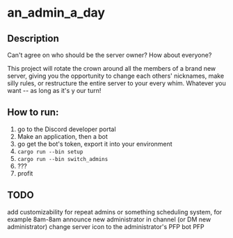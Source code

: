 # an_admin_a_day
## Description
Can't agree on who should be the server owner? How about everyone?

This project will rotate the crown around all the members of a brand new server, giving you the opportunity to change each others' nicknames, make silly rules, or restructure the entire server to your every whim. Whatever you want -- as long as it's y our turn!

## How to run:
1) go to the Discord developer portal
2) Make an application, then a bot
3) go get the bot's token, export it into your environment
4) `cargo run --bin setup`
5) `cargo run --bin switch_admins`
5) ???
6) profit

## TODO
add customizability for repeat admins or something
scheduling system, for example 8am-8am
announce new administrator in channel (or DM new administrator)
change server icon to the administrator's PFP
bot PFP
